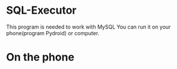 # SQL-Executor
This program is needed to work with MySQL
You can run it on your phone(program Pydroid) or computer.
# On the phone
